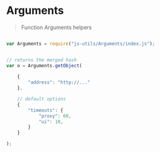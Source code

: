 
# Arguments

> Function Arguments helpers


```javascript

var Arguments = require("js-utils/Arguments/index.js");


// returns the merged hash
var o = Arguments.getObject(                 
    
    {
        "address": "http://..."
    },

    // default options
    {
        "timeouts": {
            "proxy": 60,
            "ui": 10,
        }
    }

);

 ```